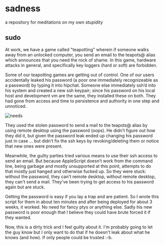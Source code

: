 # sadness
a repository for meditations on my own stupidity

## sudo

At work, we have a game called "teapotting" wherein if someone walks away from an unlocked computer, you send an email to the teapots@ alias which announces that you need the rock of shame.  In this game, hardware attacks in general, and specifically key loggers (hard or soft) are forbidden.

Some of our teapotting games are getting out of control.  One of our users accidentally leaked his password (a poor one immediately recognizeable as a password) by typing it into hipchat.  Someone else immediately ssh’d into his system and created a new ssh keypair; since his password on his local host and development vm are the same, they installed these on both. They had gone from access and time to persistence and authority in one step and unnoticed.

![needs](https://raw.githubusercontent.com/rsr-at-mindtwin/sadness/master/attacker%20hierarchy%20of%20needs.png)

They used the stolen password to send a mail to the teapots@ alias by using remote desktop using the password (oops).  He didn’t figure out how they did it, but given the password leak ended up changing his password just in case … but didn’t fix the ssh keys by revoking/deleting them or notice that new ones were present.

Meanwhile, the guilty parties tried various means to use their ssh access to send an email.  But because AppleScript doesn’t work from the command line, being garbage and mostly unsupported at this point, attempts to do that mostly just hanged and otherwise fucked up.  So they were stuck: without the password, they can't remote desktop, without remote desktop, they can't send a mail.  They’ve been trying to get access to his password again but are stuck.

Getting the password is easy if you lay a trap and are patient.  So I wrote this script for them in about ten minutes and after being deployed for about 3 weeks, it worked.  No need for fancy ptys or anything else.  Sadly his new password is poor enough that I believe they could have brute forced it if they wanted.

Now, this is a dirty trick and I feel guilty about it.  I'm probably going to let the guy know but I only want to do that if he doesn't leak about what he knows (and how).  If only people could be trusted :-b.
